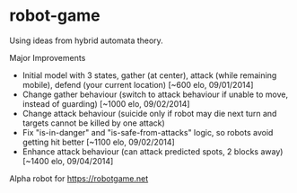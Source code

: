 robot-game
==========
Using ideas from hybrid automata theory.

Major Improvements
- Initial model with 3 states, gather (at center), attack (while remaining mobile), defend (your current location) [~600 elo, 09/01/2014]
- Change gather behaviour (switch to attack behaviour if unable to move, instead of guarding) [~1000 elo, 09/02/2014]
- Change attack behaviour (suicide only if robot may die next turn and targets cannot be killed by one attack)
- Fix "is-in-danger" and "is-safe-from-attacks" logic, so robots avoid getting hit better [~1100 elo, 09/02/2014]
- Enhance attack behaviour (can attack predicted spots, 2 blocks away) [~1400 elo, 09/04/2014]

Alpha robot for https://robotgame.net
